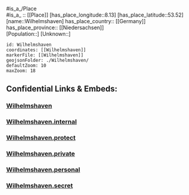 ﻿---
location: [53.52,8.13] 
mapzoom: [7,12] 
mapmarker: city 
type: City
tags:
- geo/City


SpocWebEntityId: 35612
isDeleted: false
confidential: public

---
#is_a_/Place  
#is_a_ :: [[Place]] 
[has_place_longitude::8.13] 
[has_place_latitude::53.52] 
[name::Wilhelmshaven] 
has_place_country:: [[Germany]]  
has_place_province:: [[Niedersachsen]]  
[Population::] 
[Unknown::] 


```leaflet
id: Wilhelmshaven
coordinates: [[Wilhelmshaven]] 
markerFile: [[Wilhelmshaven]] 
geojsonFolder: ./Wilhelmshaven/
defaultZoom: 10 
maxZoom: 18
```


## Confidential Links & Embeds: 

### [Wilhelmshaven](/_public/Earth/Continent/Europe/Europe~Central/Germany/Germany~West/Niedersachsen/counties~Niedersachsen/Wilhelmshaven.md) 

### [Wilhelmshaven.internal](/_internal/Earth/Continent/Europe/Europe~Central/Germany/Germany~West/Niedersachsen/counties~Niedersachsen/Wilhelmshaven.internal.md) 

### [Wilhelmshaven.protect](/_protect/Earth/Continent/Europe/Europe~Central/Germany/Germany~West/Niedersachsen/counties~Niedersachsen/Wilhelmshaven.protect.md) 

### [Wilhelmshaven.private](/_private/Earth/Continent/Europe/Europe~Central/Germany/Germany~West/Niedersachsen/counties~Niedersachsen/Wilhelmshaven.private.md) 

### [Wilhelmshaven.personal](/_personal/Earth/Continent/Europe/Europe~Central/Germany/Germany~West/Niedersachsen/counties~Niedersachsen/Wilhelmshaven.personal.md) 

### [Wilhelmshaven.secret](/_secret/Earth/Continent/Europe/Europe~Central/Germany/Germany~West/Niedersachsen/counties~Niedersachsen/Wilhelmshaven.secret.md) 
